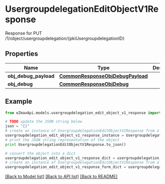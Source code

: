# UsergroupdelegationEditObjectV1Response

Response for PUT /1/object/usergroupdelegation/{pkiUsergroupdelegationID}

## Properties
Name | Type | Description | Notes
------------ | ------------- | ------------- | -------------
**obj_debug_payload** | [**CommonResponseObjDebugPayload**](CommonResponseObjDebugPayload.md) |  | 
**obj_debug** | [**CommonResponseObjDebug**](CommonResponseObjDebug.md) |  | [optional] 

## Example

```python
from eZmaxApi.models.usergroupdelegation_edit_object_v1_response import UsergroupdelegationEditObjectV1Response

# TODO update the JSON string below
json = "{}"
# create an instance of UsergroupdelegationEditObjectV1Response from a JSON string
usergroupdelegation_edit_object_v1_response_instance = UsergroupdelegationEditObjectV1Response.from_json(json)
# print the JSON string representation of the object
print UsergroupdelegationEditObjectV1Response.to_json()

# convert the object into a dict
usergroupdelegation_edit_object_v1_response_dict = usergroupdelegation_edit_object_v1_response_instance.to_dict()
# create an instance of UsergroupdelegationEditObjectV1Response from a dict
usergroupdelegation_edit_object_v1_response_form_dict = usergroupdelegation_edit_object_v1_response.from_dict(usergroupdelegation_edit_object_v1_response_dict)
```
[[Back to Model list]](../README.md#documentation-for-models) [[Back to API list]](../README.md#documentation-for-api-endpoints) [[Back to README]](../README.md)


